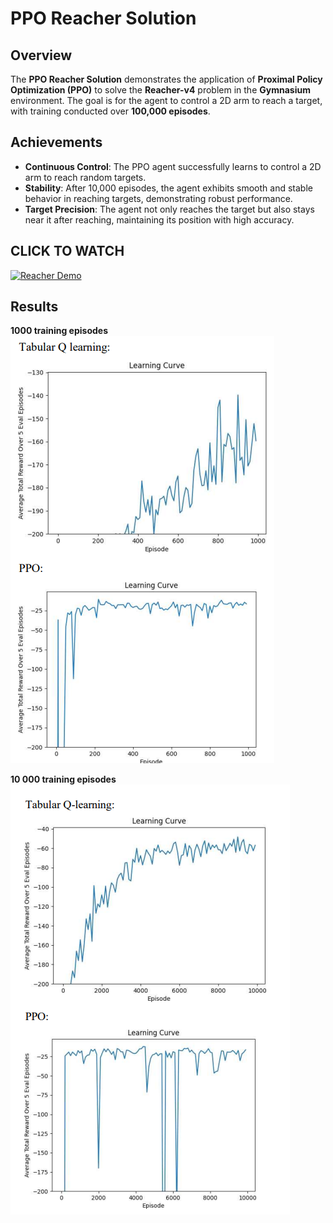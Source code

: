# PPO Reacher Solution

## Overview

The **PPO Reacher Solution** demonstrates the application of **Proximal Policy Optimization (PPO)** to solve the **Reacher-v4** problem in the **Gymnasium** environment. The goal is for the agent to control a 2D arm to reach a target, with training conducted over **100,000 episodes**.

## Achievements

- **Continuous Control**: The PPO agent successfully learns to control a 2D arm to reach random targets.
- **Stability**: After 10,000 episodes, the agent exhibits smooth and stable behavior in reaching targets, demonstrating robust performance.
- **Target Precision**: The agent not only reaches the target but also stays near it after reaching, maintaining its position with high accuracy.

## CLICK TO WATCH

[![Reacher Demo](https://img.youtube.com/vi/6rLFRVvZl3M/0.jpg)](https://www.youtube.com/watch?v=6rLFRVvZl3M)


## Results

**1000 training episodes**
![Alt text](Results/result_1000_episoed.png)

**10 000 training episodes**
![Alt text](Results/result_10000_episodes.png)